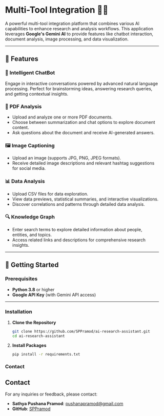# Multi-Tool Integration 🧑‍💻

A powerful multi-tool integration platform that combines various AI capabilities to enhance research and analysis workflows. This application leverages **Google's Gemini AI** to provide features like chatbot interaction, document analysis, image processing, and data visualization.

---

## 🌟 Features

### 💬 Intelligent ChatBot  
Engage in interactive conversations powered by advanced natural language processing. Perfect for brainstorming ideas, answering research queries, and getting contextual insights.

### 📄 PDF Analysis  
- Upload and analyze one or more PDF documents.  
- Choose between summarization and chat options to explore document content.  
- Ask questions about the document and receive AI-generated answers.

### 🖼️ Image Captioning  
- Upload an image (supports JPG, PNG, JPEG formats).  
- Receive detailed image descriptions and relevant hashtag suggestions for social media.

### 📊 Data Analysis  
- Upload CSV files for data exploration.  
- View data previews, statistical summaries, and interactive visualizations.  
- Discover correlations and patterns through detailed data analysis.

### 🔍 Knowledge Graph  
- Enter search terms to explore detailed information about people, entities, and topics.  
- Access related links and descriptions for comprehensive research insights.

---

## 🚀 Getting Started

### Prerequisites  
- **Python 3.8** or higher  
- **Google API Key** (with Gemini API access)

---

### Installation

1. **Clone the Repository**  
   ```bash
   git clone https://github.com/SPPramod/ai-research-assistant.git
   cd ai-research-assistant

2. **Install Packages**
   ```bash
   pip install -r requirements.txt
   ```

### Contact

## Contact

For any inquiries or feedback, please contact:

- **Sathya Pushana Pramod**: [pushanapramod@gmail.com](mailto:pushanapramod@gmail.com)
- **GitHub**: [SPPramod](https://github.com/SPPramod)

